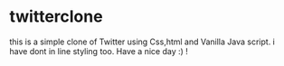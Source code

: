 # twitterclone

this is a simple clone of Twitter using Css,html and Vanilla Java script.
i have dont in line styling too.
Have a nice day :) ! 
